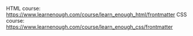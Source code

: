 HTML course: https://www.learnenough.com/course/learn_enough_html/frontmatter
CSS course: https://www.learnenough.com/course/learn_enough_css/frontmatter 